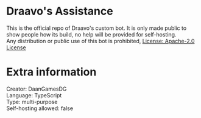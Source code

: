 # Draavo's Assistance
This is the official repo of Draavo's custom bot. It is only made public to show people how its build, no help will be provided for self-hosting. <br />
Any distribution or public use of this bot is prohibited, [License: Apache-2.0 License](https://github.com/DaanGamesDG/draavos-hangout/blob/master/LICENSE)

# Extra information
Creator: DaanGamesDG <br />
Language: TypeScript <br />
Type: multi-purpose <br />
Self-hosting allowed: false <br />